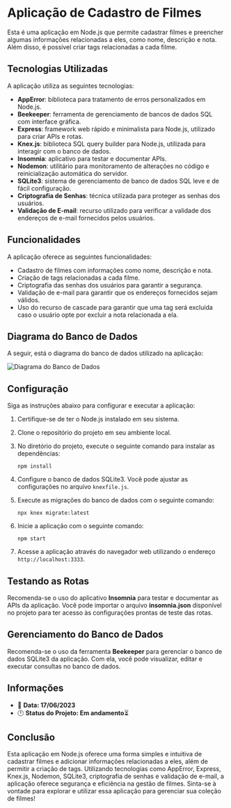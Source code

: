 # Aplicação de Cadastro de Filmes

Esta é uma aplicação em Node.js que permite cadastrar filmes e preencher algumas informações relacionadas a eles, como nome, descrição e nota. Além disso, é possível criar tags relacionadas a cada filme.

## Tecnologias Utilizadas

A aplicação utiliza as seguintes tecnologias:

- **AppError**: biblioteca para tratamento de erros personalizados em Node.js.
- **Beekeeper**: ferramenta de gerenciamento de bancos de dados SQL com interface gráfica.
- **Express**: framework web rápido e minimalista para Node.js, utilizado para criar APIs e rotas.
- **Knex.js**: biblioteca SQL query builder para Node.js, utilizada para interagir com o banco de dados.
- **Insomnia**: aplicativo para testar e documentar APIs.
- **Nodemon**: utilitário para monitoramento de alterações no código e reinicialização automática do servidor.
- **SQLite3**: sistema de gerenciamento de banco de dados SQL leve e de fácil configuração.
- **Criptografia de Senhas**: técnica utilizada para proteger as senhas dos usuários.
- **Validação de E-mail**: recurso utilizado para verificar a validade dos endereços de e-mail fornecidos pelos usuários.

## Funcionalidades

A aplicação oferece as seguintes funcionalidades:

- Cadastro de filmes com informações como nome, descrição e nota.
- Criação de tags relacionadas a cada filme.
- Criptografia das senhas dos usuários para garantir a segurança.
- Validação de e-mail para garantir que os endereços fornecidos sejam válidos.
- Uso do recurso de cascade para garantir que uma tag será excluída caso o usuário opte por excluir a nota relacionada a ela.

## Diagrama do Banco de Dados

A seguir, está o diagrama do banco de dados utilizado na aplicação:

![Diagrama do Banco de Dados](https://efficient-sloth-d85.notion.site/image/https%3A%2F%2Fs3-us-west-2.amazonaws.com%2Fsecure.notion-static.com%2F37f55645-bc5d-4666-8b5c-d2fba08ef73b%2FUntitled.png?id=cbf9ad4e-2f3b-4867-aace-2cedba55bc1e&table=block&spaceId=08f749ff-d06d-49a8-a488-9846e081b224&width=2000&userId=&cache=v2)

## Configuração

Siga as instruções abaixo para configurar e executar a aplicação:

1. Certifique-se de ter o Node.js instalado em seu sistema.
2. Clone o repositório do projeto em seu ambiente local.
3. No diretório do projeto, execute o seguinte comando para instalar as dependências:

   ```
   npm install
   ```

4. Configure o banco de dados SQLite3. Você pode ajustar as configurações no arquivo `knexfile.js`.
5. Execute as migrações do banco de dados com o seguinte comando:

   ```
   npx knex migrate:latest
   ```

6. Inicie a aplicação com o seguinte comando:

   ```
   npm start
   ```

7. Acesse a aplicação através do navegador web utilizando o endereço `http://localhost:3333`.

## Testando as Rotas
Recomenda-se o uso do aplicativo **Insomnia** para testar e documentar as APIs da aplicação. Você pode importar o arquivo **insomnia.json** disponível no projeto para ter acesso às configurações prontas de teste das rotas.

## Gerenciamento do Banco de Dados
Recomenda-se o uso da ferramenta **Beekeeper** para gerenciar o banco de dados SQLite3 da aplicação. Com ela, você pode visualizar, editar e executar consultas no banco de dados.

## Informações

- 📆 **Data: 17/06/2023**
- 🕛 **Status do Projeto: Em andamento**⏳

## Conclusão

Esta aplicação em Node.js oferece uma forma simples e intuitiva de cadastrar filmes e adicionar informações relacionadas a eles, além de permitir a criação de tags. Utilizando tecnologias como AppError, Express, Knex.js, Nodemon, SQLite3, criptografia de senhas e validação de e-mail, a aplicação oferece segurança e eficiência na gestão de filmes. Sinta-se à vontade para explorar e utilizar essa aplicação para gerenciar sua coleção de filmes!

